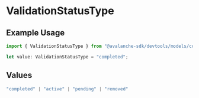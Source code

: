 # ValidationStatusType

## Example Usage

```typescript
import { ValidationStatusType } from "@avalanche-sdk/devtools/models/components";

let value: ValidationStatusType = "completed";
```

## Values

```typescript
"completed" | "active" | "pending" | "removed"
```